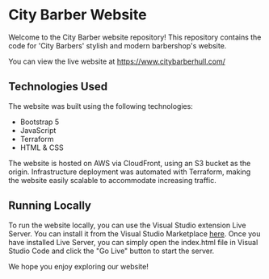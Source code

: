 # City Barber Website
Welcome to the City Barber website repository! This repository contains the code for 'City Barbers' stylish and modern barbershop's website.

You can view the live website at https://www.citybarberhull.com/

## Technologies Used
The website was built using the following technologies:

- Bootstrap 5
- JavaScript
- Terraform
- HTML & CSS

The website is hosted on AWS via CloudFront, using an S3 bucket as the origin. Infrastructure deployment was automated with Terraform, making the website easily scalable to accommodate increasing traffic.

## Running Locally
To run the website locally, you can use the Visual Studio extension Live Server. You can install it from the Visual Studio Marketplace [here](https://marketplace.visualstudio.com/items?itemName=ritwickdey.LiveServer).
 Once you have installed Live Server, you can simply open the index.html file in Visual Studio Code and click the "Go Live" button to start the server.

We hope you enjoy exploring our website!
